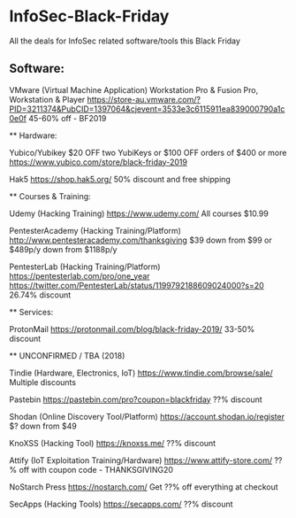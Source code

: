 # InfoSec-Black-Friday
All the deals for InfoSec related software/tools this Black Friday

## Software:

VMware (Virtual Machine Application) 
Workstation Pro & Fusion Pro, Workstation & Player
https://store-au.vmware.com/?PID=3211374&PubCID=1397064&cjevent=3533e3c6115911ea839000790a1c0e0f
45-60% off - BF2019

** Hardware:

Yubico/Yubikey
$20 OFF two YubiKeys or $100 OFF orders of $400 or more
https://www.yubico.com/store/black-friday-2019

Hak5
https://shop.hak5.org/
50% discount and free shipping

** Courses & Training:

Udemy (Hacking Training) 
https://www.udemy.com/ 
All courses $10.99

PentesterAcademy (Hacking Training/Platform)
http://www.pentesteracademy.com/thanksgiving 
$39 down from $99 or $489p/y down from $1188p/y

PentesterLab (Hacking Training/Platform)
https://pentesterlab.com/pro/one_year 
https://twitter.com/PentesterLab/status/1199792188609024000?s=20
26.74% discount

** Services:

ProtonMail
https://protonmail.com/blog/black-friday-2019/
33-50% discount


** UNCONFIRMED / TBA (2018)

Tindie (Hardware, Electronics, IoT) 
https://www.tindie.com/browse/sale/
Multiple discounts

Pastebin
https://pastebin.com/pro?coupon=blackfriday
??% discount

Shodan (Online Discovery Tool/Platform) 
https://account.shodan.io/register 
$? down from $49

KnoXSS (Hacking Tool) 
https://knoxss.me/ 
??% discount

Attify (IoT Exploitation Training/Hardware) 
https://www.attify-store.com/
??% off with coupon code - THANKSGIVING20

NoStarch Press
https://nostarch.com/
Get ??% off everything at checkout

SecApps (Hacking Tools)
https://secapps.com/
??% discount

